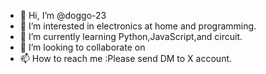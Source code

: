 - 👋 Hi, I’m @doggo-23
- 👀 I’m interested in electronics at home and programming. 
- 🌱 I’m currently learning Python,JavaScript,and circuit.
- 💞️ I’m looking to collaborate on 
- 📫 How to reach me :Please send DM to X account.

<!---
doggo-23/doggo-23 is a ✨ special ✨ repository because its `README.md` (this file) appears on your GitHub profile.
You can click the Preview link to take a look at your changes.
--->
